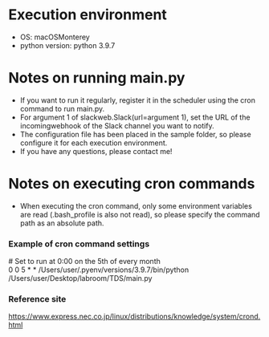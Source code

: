 # Execution environment
- OS: macOSMonterey
- python version: python 3.9.7
# Notes on running main.py
- If you want to run it regularly, register it in the scheduler using the cron command to run main.py.
- For argument 1 of slackweb.Slack(url=argument 1), set the URL of the incomingwebhook of the Slack channel you want to notify.
- The configuration file has been placed in the sample folder, so please configure it for each execution environment.
- If you have any questions, please contact me!

# Notes on executing cron commands
- When executing the cron command, only some environment variables are read (.bash_profile is also not read), so please specify the command path as an absolute path.
### Example of cron command settings
\# Set to run at 0:00 on the 5th of every month<br>
0 0 5 * * /Users/user/.pyenv/versions/3.9.7/bin/python /Users/user/Desktop/labroom/TDS/main.py
### Reference site
https://www.express.nec.co.jp/linux/distributions/knowledge/system/crond.html
